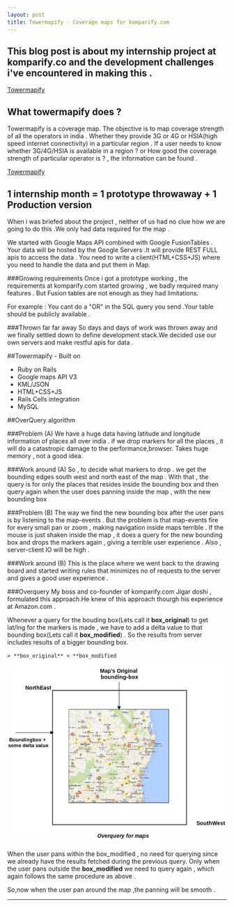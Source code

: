 ```yaml
---
layout: post
title: Towermapify - Coverage maps for komparify.com
---
```


This blog post is about my internship project at komparify.co and  the development challenges i've encountered 
in making this .
-----

<a href="http://towermapify.herokuapp.com" target="_blank">Towermapify</a>


## What towermapify does ?
Towermapify is a coverage map. The objective is to map  coverage strength of all the operators in india .
Whether they provide 3G or 4G or HSIA(high speed internet connectivity) in a particular region . If a user
needs to know whether 3G/4G/HSIA is available in a region ? or How good the coverage strength of particular operator is ? , the information can be found .

<a href="http://towermapify.herokuapp.com" target="_blank">Towermapify</a>


## 1 internship month =  1 prototype throwaway + 1 Production version

When i was briefed about the project , neither of us had no clue how we are going to do this .We only had data required for the map .

We started with Google Maps API combined with Google FusionTables . Your data will be hosted by the Google Servers .It will provide REST FULL apis to access the data . You need to write a client(HTML+CSS+JS) where you need to handle the data and put them in Map.

###Growing requirements
Once i got a prototype working , the requirements at komparify.com started growing , we badly required many features . But Fusion tables are not enough as they had limitations.
	
For example : You cant do a "OR" in the SQL query you send .Your table should be publicly available .

###Thrown far far away
So days and days of work was thrown away and we finally settled down to define development stack.We decided use our own servers and make restful apis for data .

##Towermapify - Built on
	
* Ruby on Rails 
* Google maps API V3
* KML/JSON
* HTML+CSS+JS
* Rails Cells integration 
* MySQL

##OverQuery algorithm

###Problem (A)
We have a huge data having latitude and longitude information of places all over india . if we
drop markers for all the places , it will do a catastropic damage to the performance,browser.
Takes huge memory , not a good idea.

###Work around (A)
So , to decide what markers to drop . we get the bounding edges south west and north east of the map . With that , the query is for only the  places that resides inside the bounding box and then query again when the user does panning inside the map , with the new bounding box

###Problem (B)
The way we find the new bounding box after the user pans is by listening to the map-events . But the problem is that map-events fire for every small pan or zoom , making navigation inside maps terrible . If the mouse is just shaken inside the map , it does a query for the new bounding box and drops the markers again , giving a terrible user experience .
Also , server-client IO will be high .

###Work around (B)
This is the place where we went back to the drawing board and started writing rules that minimizes no of requests to the server and gives a good user experience .

###Overquery
My boss and co-founder of komparify.com Jigar doshi , formulated this approach.He knew of this approach thourgh his
experience at Amazon.com .

Whenever  a query for the bouding box(Lets call it **box_original**) to get lat/lng for the markers is made , we have to add a delta value to that bounding box(Lets call it **box_modified**) . So the results from server includes results of a bigger bounding box. 
	
	> **box_original** < **box_modified


![My helpful screenshot](/public/images/overquery_map.png)

When the user pans within the box_modified , no need for querying since we already have the results fetched during the previous query. Only when the user pans outside the **box_modified** we need to query again , which again follows the same procedure as above .

So,now when the user pan around the map ,the panning will be smooth .
 	
-----
